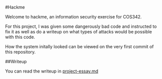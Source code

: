 #Hackme

Welcome to hackme, an information security exercise for COS342.

For this project, I was given some dangerously bad code and instructed to fix it as well as do a writeup on what types of attacks would be possible with this code.

How the system initally looked can be viewed on the very first commit of this repository.

##Writeup

You can read the writeup in [project-essay.md](project-essay.md)